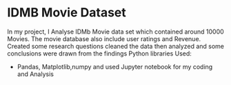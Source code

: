 # IDMB Movie Dataset
In my project, I Analyse IDMb Movie data set which contained around 10000 Movies. The movie database also include user ratings and Revenue. 
Created some research questions cleaned the data then analyzed and some conclusions were drawn from the findings
Python libraries Used:
* Pandas, Matplotlib,numpy and used Jupyter notebook for my coding and Analysis


